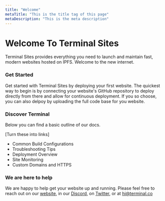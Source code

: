 ```yaml
---
title: "Welcome"
metaTitle: "This is the title tag of this page"
metaDescription: "This is the meta description"
---
```


# Welcome To Terminal Sites

Terminal Sites provides everything you need to launch and maintain fast, modern websites hosted on IPFS. Welcome to the new internet.

### Get Started

Get started with Terminal Sites by deploying your first website. The quickest way to begin is by connecting your website's GitHub repository to deploy directly from there and allow for continuous deployment.
If you so choose, you can also delpoy by uploading the full code base for you website.

### Discover Terminal

Below you can find a basic outline of our docs.

[Turn these into links]

- Common Build Configurations
- Troubleshooting Tips
- Deployment Overview
- Site Monitoring
- Custom Domains and HTTPS

### We are here to help

We are happy to help get your website up and running. Please feel free to reach out on our [website](https://terminal.co), in our [Discord](https://discord.gg/HdTu3pa), on [Twitter](https://twitter.com/terminaldotco), or at hi@terminal.co
